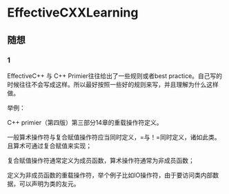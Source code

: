# EffectiveCXXLearning

## 随想 
### 1
EffectiveC++ 与 C++ Primier往往给出了一些规则或者best practice。自己写的时候往往不会写成这样。所以最好按照一些好的规则来写，并且理解为什么这样做。

举例：

C++ primier（第四版）第三部分14章的重载操作符定义。

一般算术操作符与复合赋值操作符应当同时定义，=与！=同时定义，诸如此类。且算术可通过复合赋值来实现；

复合赋值操作符通常定义为成员函数，算术操作符通常为非成员函数；

定义为非成员函数的重载操作符，举个例子比如IO操作符，由于要访问类内部数据，可以声明为类的友元。